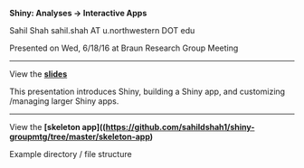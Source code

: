**Shiny: Analyses → Interactive Apps**

Sahil Shah
sahil.shah AT u.northwestern DOT edu

Presented on Wed, 6/18/16 at Braun Research Group Meeting

---

View the **[slides](https://github.com/sahildshah1/shiny-groupmtg/blob/master/figs/main.pdf)**

This presentation introduces Shiny, building a Shiny app, and customizing /managing 
larger Shiny apps.

---

View the **[skeleton app]((https://github.com/sahildshah1/shiny-groupmtg/tree/master/skeleton-app)**

Example directory / file structure 
